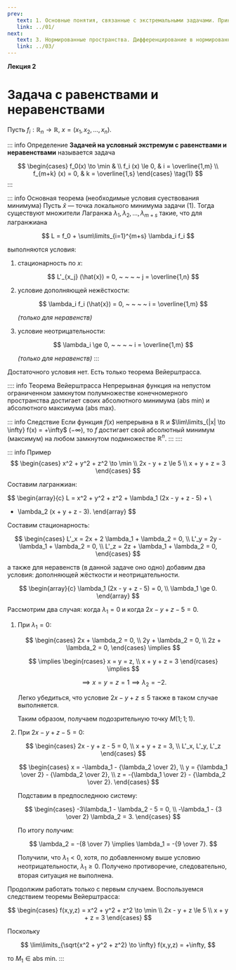 ```yaml
---
prev:
   text: 1. Основные понятия, связанные с экстремальными задачами. Принцип Лагранжа исследования задач с ограничениями
   link: ../01/
next:
   text: 3. Нормированные пространства. Дифференцирование в нормированных пространствах
   link: ../03/
---
```


**Лекция 2**

# Задача с равенствами и неравенствами

Пусть $f_i : \mathbb{R}_n \to \mathbb{R}$, $x = (x_1, x_2, ..., x_n)$.

::: info Определение
**Задачей на условный экстремум с равенствами и неравенствами** называется задача

$$
\begin{cases}
f_0(x) \to \min & \\
f_i (x) \le 0, & i = \overline{1,m} \\
f_{m+k} (x) = 0, & k = \overline{1,s}
\end{cases}
\tag{1}
$$
:::

::: info Основная теорема (необходимые условия суествования минимума)
Пусть $\hat{x}$ — точка локального минимума задачи $(1)$. Тогда существуют множители Лагранжа $\lambda_1, \lambda_2, ..., \lambda_{m+s}$ такие, что для лагранжиана

$$
L = f_0 + \sum\limits_{i=1}^{m+s} \lambda_i f_i
$$

выполняются условия:

1. стационарность по $x$:

   $$
   L'_{x_j} (\hat{x}) = 0, ~ ~ ~ ~ j = \overline{1,n}
   $$

2. условие дополняющей нежёсткости:

   $$
   \lambda_i f_i (\hat{x}) = 0, ~ ~ ~ ~ i = \overline{1,m}
   $$

   *(только для неравенств)*

3. условие неотрицательности:

   $$
   \lambda_i \ge 0, ~ ~ ~ ~ i = \overline{1,m}
   $$

   *(только для неравенств)*
:::

Достаточного условия нет. Есть только теорема Вейерштрасса.

:::: info Теорема Вейерштрасса
Непрерывная функция на непустом ограниченном замкнутом полумножестве конечномерного пространства достигает своих абсолютного минимума ($\text{abs min}$) и абсолютного максимума ($\text{abs max}$).

::: info Следствие
Если функция $f(x)$ непрерывна в $\mathbb{R}$ и $\lim\limits_{|x| \to \infty} f(x) = +\infty$ ($-\infty$), то $f$ достигает свой абсолютный минимум (максимум) на любом замкнутом подмножестве $\mathbb{R}^n$.
:::
::::

::: info Пример
$$
\begin{cases}
x^2 + y^2 + z^2 \to \min \\
2x - y + z \le 5 \\
x + y + z = 3
\end{cases}
$$

Составим лагранжиан:

$$
\begin{array}{c}
L = x^2 + y^2 + z^2 + \lambda_1 (2x - y + z - 5) + \\
+ \lambda_2 (x + y + z - 3).
\end{array}
$$

Составим стационарность:

$$
\begin{cases}
L'_x = 2x + 2 \lambda_1 + \lambda_2 = 0, \\
L'_y = 2y - \lambda_1 + \lambda_2 = 0, \\
L'_z = 2z + \lambda_1 + \lambda_2 = 0,
\end{cases}
$$

а также для неравенств (в данной задаче оно одно) добавим два условия: дополняющей жёсткости и неотрицательности.

$$
\begin{array}{c}
\lambda_1 (2x - y + z - 5) = 0, \\
\lambda_1 \ge 0.
\end{array}
$$

Рассмотрим два случая: когда $\lambda_1 = 0$ и когда $2x - y + z - 5 = 0$.

1. При $\lambda_1 = 0$:

   $$
   \begin{cases}
   2x + \lambda_2 = 0, \\
   2y + \lambda_2 = 0, \\
   2z + \lambda_2 = 0,
   \end{cases} \implies
   $$

   $$
   \implies
   \begin{rcases}
   x = y = z, \\
   x + y + z = 3
   \end{rcases} \implies
   $$

   $$
   \implies x = y = z = 1 \implies \lambda_2 = -2.
   $$

   Легко убедиться, что условие $2x - y + z \le 5$ также в таком случае выполняется.

   Таким образом, получаем подозрительную точку $M(1; 1; 1)$.

2. При $2x - y + z - 5 = 0$:

   $$
   \begin{cases}
   2x - y + z - 5 = 0, \\
   x + y + z = 3, \\
   L'_x, L'_y, L'_z
   \end{cases}
   $$

   $$
   \begin{cases}
   x = -\lambda_1 - {\lambda_2 \over 2}, \\
   y = {\lambda_1 \over 2} - {\lambda_2 \over 2}, \\
   z = -{\lambda_1 \over 2} - {\lambda_2 \over 2}.
   \end{cases}
   $$

   Подставим в предпоследнюю систему:

   $$
   \begin{cases}
   -3\lambda_1 - \lambda_2 - 5 = 0, \\
   -\lambda_1 - {3 \over 2} \lambda_2 = 3.
   \end{cases}
   $$

   По итогу получим:

   $$
   \lambda_2 = -{8 \over 7} \implies
   \lambda_1 = -{9 \over 7}.
   $$

   Получили, что $\lambda_1 < 0$, хотя, по добавленному выше условию неотрицательности, $\lambda_1 \ge 0$. Получено противоречие, следовательно, вторая ситуация не выполнена.

Продолжим работать только с первым случаем. Воспользуемся следствием теоремы Вейерштрасса:

$$
\begin{cases}
f(x,y,z) = x^2 + y^2 + z^2 \to \min \\
2x - y + z \le 5 \\
x + y + z = 3
\end{cases}
$$

Поскольку

$$
\lim\limits_{\sqrt{x^2 + y^2 + z^2} \to \infty} f(x,y,z) = +\infty,
$$

то $M_1 \in \text{abs min}$.
:::